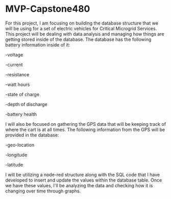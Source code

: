 # MVP-Capstone480
For this project, I am focusing on building the database structure that we will be using for a set of electric vehicles for Critical Microgrid Services. 
This project will be dealing with data analysis and managing how things are getting stored inside of the database. The database has the following battery information inside of it:
  
  -voltage
  
  -current
  
  -resistance
  
  -watt hours
  
  -state of charge
  
  -depth of discharge
  
  -battery health

I will also be focused on gathering the GPS data that will be keeping track of where the cart is at all times. 
The following information from the GPS will be provided in the database:
  
  -geo-location
  
  -longitude
  
  -latitude

I will be utilizing a node-red structure along with the SQL code that I have developed to insert and update the values within the database table. Once we have these values, I'll be analyzing the data and checking how it is changing over time through graphs.
